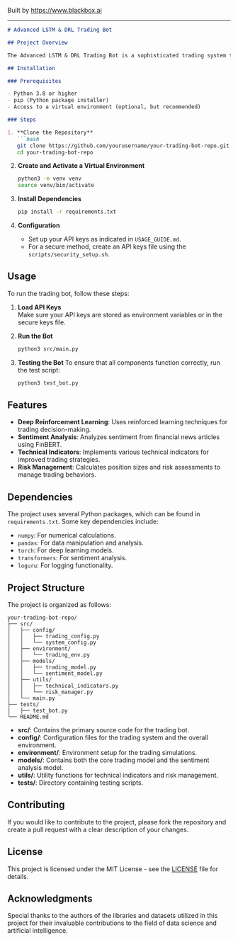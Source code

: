 
Built by https://www.blackbox.ai

---

```markdown
# Advanced LSTM & DRL Trading Bot

## Project Overview

The Advanced LSTM & DRL Trading Bot is a sophisticated trading system that leverages deep reinforcement learning and long short-term memory (LSTM) models to predict market trends and execute trades. The bot integrates sentiment analysis of financial news, risk management, and technical indicators for improved decision making. This repository contains the implementation of the trading bot, along with test scripts, configuration, and usage guides.

## Installation

### Prerequisites

- Python 3.8 or higher
- pip (Python package installer)
- Access to a virtual environment (optional, but recommended)

### Steps

1. **Clone the Repository**
   ```bash
   git clone https://github.com/yourusername/your-trading-bot-repo.git
   cd your-trading-bot-repo
   ```

2. **Create and Activate a Virtual Environment**
   ```bash
   python3 -m venv venv
   source venv/bin/activate
   ```

3. **Install Dependencies**
   ```bash
   pip install -r requirements.txt
   ```

4. **Configuration**
   - Set up your API keys as indicated in `USAGE_GUIDE.md`.
   - For a secure method, create an API keys file using the `scripts/security_setup.sh`.

## Usage

To run the trading bot, follow these steps:

1. **Load API Keys**  
   Make sure your API keys are stored as environment variables or in the secure keys file.

2. **Run the Bot**
   ```bash
   python3 src/main.py
   ```

3. **Testing the Bot**
   To ensure that all components function correctly, run the test script:
   ```bash
   python3 test_bot.py
   ```

## Features

- **Deep Reinforcement Learning**: Uses reinforced learning techniques for trading decision-making.
- **Sentiment Analysis**: Analyzes sentiment from financial news articles using FinBERT.
- **Technical Indicators**: Implements various technical indicators for improved trading strategies.
- **Risk Management**: Calculates position sizes and risk assessments to manage trading behaviors.

## Dependencies

The project uses several Python packages, which can be found in `requirements.txt`. Some key dependencies include:

- `numpy`: For numerical calculations.
- `pandas`: For data manipulation and analysis.
- `torch`: For deep learning models.
- `transformers`: For sentiment analysis.
- `loguru`: For logging functionality.

## Project Structure

The project is organized as follows:

```
your-trading-bot-repo/
├── src/
│   ├── config/
│   │   ├── trading_config.py
│   │   └── system_config.py
│   ├── environment/
│   │   └── trading_env.py
│   ├── models/
│   │   ├── trading_model.py
│   │   └── sentiment_model.py
│   ├── utils/
│   │   ├── technical_indicators.py
│   │   └── risk_manager.py
│   └── main.py
├── tests/
│   ├── test_bot.py
└── README.md
```

- **src/**: Contains the primary source code for the trading bot.
- **config/**: Configuration files for the trading system and the overall environment.
- **environment/**: Environment setup for the trading simulations.
- **models/**: Contains both the core trading model and the sentiment analysis model.
- **utils/**: Utility functions for technical indicators and risk management.
- **tests/**: Directory containing testing scripts.

## Contributing

If you would like to contribute to the project, please fork the repository and create a pull request with a clear description of your changes.

## License

This project is licensed under the MIT License - see the [LICENSE](LICENSE) file for details.

## Acknowledgments

Special thanks to the authors of the libraries and datasets utilized in this project for their invaluable contributions to the field of data science and artificial intelligence.
```